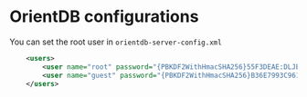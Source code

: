 # OrientDB configurations

You can set the root user in `orientdb-server-config.xml`

```xml
    <users>
        <user name="root" password="{PBKDF2WithHmacSHA256}55F3DEAE:DLJEJFDKY8:65536" resources="*" />
        <user name="guest" password="{PBKDF2WithHmacSHA256}B36E7993C961:C8C8B36F3:65536" resources="connect,server.listDatabases,server.dblist" />
    </users>
```
